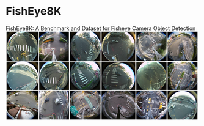 # FishEye8K
FishEye8K: A Benchmark and Dataset for Fisheye Camera Object Detection
![Alt text](images/cameras.png)
